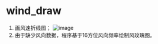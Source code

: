 # wind_draw

1. 画风速折线图；
![image](https://github.com/LongfeiZhan/wind_draw/blob/master/pic/Figure_1.png)
2. 由于缺少风向数据，程序基于16方位风向频率绘制风玫瑰图。
